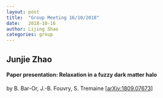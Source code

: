 ```yaml
---
layout: post
title:  "Group Meeting 16/10/2018"
date:   2018-10-16
author: Lijing Shao
categories: group
---
```


## Junjie Zhao

#### Paper presentation: Relaxation in a fuzzy dark matter halo

by B. Bar-Or, J.-B. Fouvry, S. Tremaine [[arXiv:1809.07673](https://arxiv.org/abs/1809.07673)]

